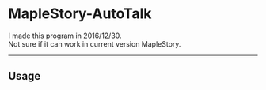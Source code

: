 # MapleStory-AutoTalk
<p>I made this program in 2016/12/30.<br>
Not sure if it can work in current version MapleStory.</p>
<hr>
<h2>Usage</h2>
